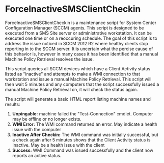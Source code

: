 # ForceInactiveSMSClientCheckin
ForceInactiveSMSClientCheckin is a maintenance script for System Center Configuration Manager (SCCM) agents. 
This script is designed to be executed from a SMS Site server or administrative workstation. It can be executed one time or on a reoccuring schedule. The goal of this script is to address the issue noticed in SCCM 2012 R2 where healthy clients stop reporting in to the SCCM server. It is uncertain what the percise cause of this behavior is, however in many cases it has been identified that a manual Machine Policy Retrieval resolves the issue. 

This script queries all SCCM devices which have a Client Activity status listed as "Inactive" and attempts to make a WMI connection to that workstation and issue a manual Machine Policy Retrieval. This script will then wait 5 minutes and any computers that the script successfully issued a manual Machine Policy Retrieval on, it will check the status again. 

The script will generate a basic HTML report listing machine names and results:

1. **Unpingable:** machine failed the "Test-Connection" cmdlet. Computer may be offline or no longer exists.
2. **WMI Error:** The WMI command returned an error. May indicate a health issue with the computer
3. **Inactive After Checkin:** The WMI command was initially successful, but a check again after 5 minutes shows that the Client Activity status is Inactive. May be a health issue with the client
4. **Success:** WMI Command was issued successfully and the client now reports an active status.
